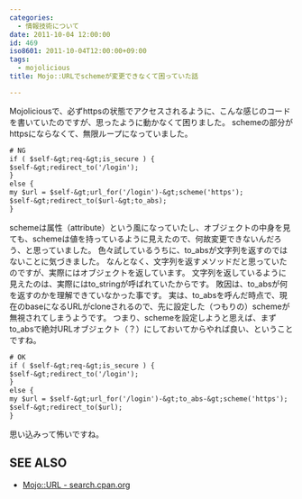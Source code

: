 ```yaml
---
categories:
  - 情報技術について
date: 2011-10-04 12:00:00
id: 469
iso8601: 2011-10-04T12:00:00+09:00
tags:
  - mojolicious
title: Mojo::URLでschemeが変更できなくて困っていた話

---
```


Mojoliciousで、必ずhttpsの状態でアクセスされるように、こんな感じのコードを書いていたのですが、思ったように動かなくて困りました。
schemeの部分がhttpsにならなくて、無限ループになっていました。
```default
# NG
if ( $self-&gt;req-&gt;is_secure ) {
$self-&gt;redirect_to('/login');
}
else {
my $url = $self-&gt;url_for('/login')-&gt;scheme('https');
$self-&gt;redirect_to($url-&gt;to_abs);
}
```
schemeは属性（attribute）という風になっていたし、オブジェクトの中身を見ても、schemeは値を持っているように見えたので、何故変更できないんだろう、と思っていました。
色々試しているうちに、to_absが文字列を返すのではないことに気づきました。
なんとなく、文字列を返すメソッドだと思っていたのですが、実際にはオブジェクトを返しています。
文字列を返しているように見えたのは、実際にはto_stringが呼ばれていたからです。
敗因は、to_absが何を返すのかを理解できていなかった事です。
実は、to_absを呼んだ時点で、現在のbaseになるURLがcloneされるので、先に設定した（つもりの）schemeが無視されてしまうようです。
つまり、schemeを設定しようと思えば、まずto_absで絶対URLオブジェクト（？）にしておいてからやれば良い、ということですね。
```default
# OK
if ( $self-&gt;req-&gt;is_secure ) {
$self-&gt;redirect_to('/login');
}
else {
my $url = $self-&gt;url_for('/login')-&gt;to_abs-&gt;scheme('https');
$self-&gt;redirect_to($url);
}
```
思い込みって怖いですね。
<div id="see_also">
<h2>SEE ALSO</h2>
<ul>
<li><a href="http://search.cpan.org/dist/Mojolicious/lib/Mojo/URL.pm">Mojo::URL - search.cpan.org</a></li>
</ul>
</div>
    	